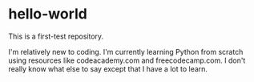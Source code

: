 # hello-world
This is a first-test repository.

I'm relatively new to coding. I'm currently learning Python from scratch using resources like codeacademy.com and freecodecamp.com. 
I don't really know what else to say except that I have a lot to learn.
